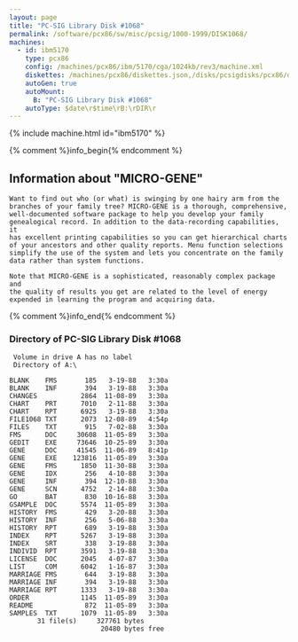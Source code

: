 ```yaml
---
layout: page
title: "PC-SIG Library Disk #1068"
permalink: /software/pcx86/sw/misc/pcsig/1000-1999/DISK1068/
machines:
  - id: ibm5170
    type: pcx86
    config: /machines/pcx86/ibm/5170/cga/1024kb/rev3/machine.xml
    diskettes: /machines/pcx86/diskettes.json,/disks/pcsigdisks/pcx86/diskettes.json
    autoGen: true
    autoMount:
      B: "PC-SIG Library Disk #1068"
    autoType: $date\r$time\rB:\rDIR\r
---
```


{% include machine.html id="ibm5170" %}

{% comment %}info_begin{% endcomment %}

## Information about "MICRO-GENE"

    Want to find out who (or what) is swinging by one hairy arm from the
    branches of your family tree? MICRO-GENE is a thorough, comprehensive,
    well-documented software package to help you develop your family
    genealogical record. In addition to the data-recording capabilities, it
    has excellent printing capabilities so you can get hierarchical charts
    of your ancestors and other quality reports. Menu function selections
    simplify the use of the system and lets you concentrate on the family
    data rather than system functions.
    
    Note that MICRO-GENE is a sophisticated, reasonably complex package and
    the quality of results you get are related to the level of energy
    expended in learning the program and acquiring data.
{% comment %}info_end{% endcomment %}


### Directory of PC-SIG Library Disk #1068

     Volume in drive A has no label
     Directory of A:\

    BLANK    FMS       185   3-19-88   3:30a
    BLANK    INF       394   3-19-88   3:30a
    CHANGES           2864  11-08-89   3:30a
    CHART    PRT      7010   2-11-88   3:30a
    CHART    RPT      6925   3-19-88   3:30a
    FILE1068 TXT      2073  12-08-89   4:54p
    FILES    TXT       915   7-02-88   3:30a
    FMS      DOC     30608  11-05-89   3:30a
    GEDIT    EXE     73646  10-25-89   3:30a
    GENE     DOC     41545  11-06-89   8:41p
    GENE     EXE    123816  11-05-89   3:30a
    GENE     FMS      1850  11-30-88   3:30a
    GENE     IDX       256   4-10-88   3:30a
    GENE     INF       394  12-10-88   3:30a
    GENE     SCN      4752   2-14-88   3:30a
    GO       BAT       830  10-16-88   3:30a
    GSAMPLE  DOC      5574  11-05-89   3:30a
    HISTORY  FMS       429   3-20-88   3:30a
    HISTORY  INF       256   5-06-88   3:30a
    HISTORY  RPT       689   3-19-88   3:30a
    INDEX    RPT      5267   3-19-88   3:30a
    INDEX    SRT       338   3-19-88   3:30a
    INDIVID  RPT      3591   3-19-88   3:30a
    LICENSE  DOC      2045   4-07-87   3:30a
    LIST     COM      6042   1-16-87   3:30a
    MARRIAGE FMS       644   3-19-88   3:30a
    MARRIAGE INF       394   3-19-88   3:30a
    MARRIAGE RPT      1333   3-19-88   3:30a
    ORDER             1145  11-05-89   3:30a
    README             872  11-05-89   3:30a
    SAMPLES  TXT      1079  11-05-89   3:30a
           31 file(s)     327761 bytes
                           20480 bytes free
